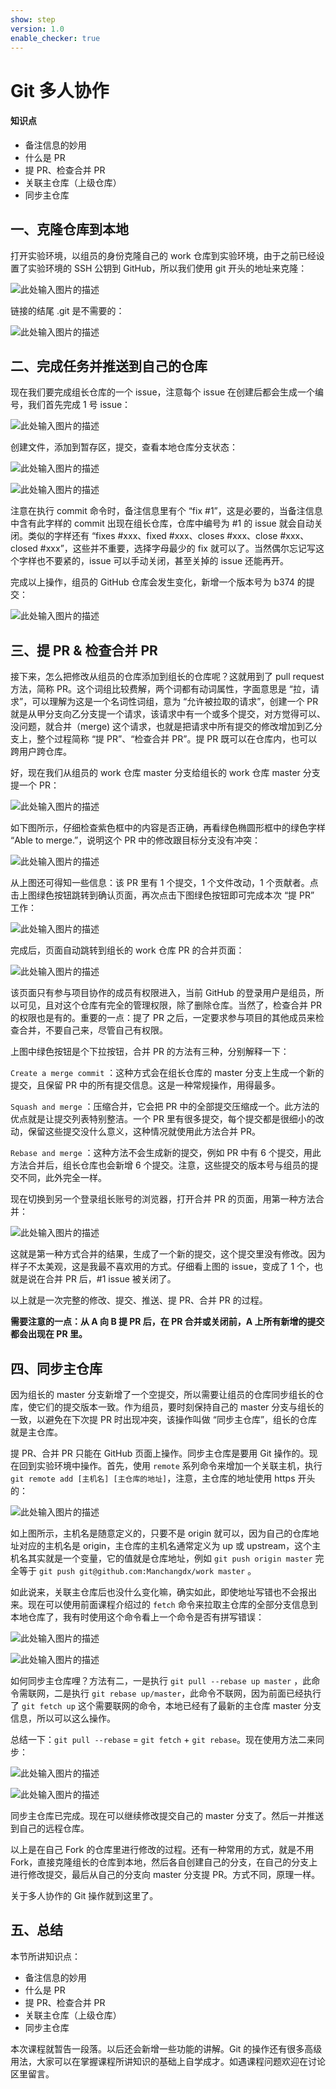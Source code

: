 ```yaml
---
show: step
version: 1.0
enable_checker: true
---
```


# Git 多人协作

#### 知识点

- 备注信息的妙用
- 什么是 PR
- 提 PR、检查合并 PR
- 关联主仓库（上级仓库）
- 同步主仓库

## 一、克隆仓库到本地

打开实验环境，以组员的身份克隆自己的 work 仓库到实验环境，由于之前已经设置了实验环境的 SSH 公钥到 GitHub，所以我们使用 git 开头的地址来克隆：

![此处输入图片的描述](https://doc.shiyanlou.com/document-uid310176labid9824timestamp1548757113467.png/wm)

链接的结尾 .git 是不需要的：

![此处输入图片的描述](https://doc.shiyanlou.com/document-uid310176labid9824timestamp1548757123298.png/wm)

## 二、完成任务并推送到自己的仓库

现在我们要完成组长仓库的一个 issue，注意每个 issue 在创建后都会生成一个编号，我们首先完成 1 号 issue：

![此处输入图片的描述](https://doc.shiyanlou.com/document-uid310176labid9824timestamp1548757134030.png/wm)

创建文件，添加到暂存区，提交，查看本地仓库分支状态：

![此处输入图片的描述](https://doc.shiyanlou.com/document-uid310176labid9824timestamp1548757143179.png/wm)

![此处输入图片的描述](https://doc.shiyanlou.com/document-uid310176labid9824timestamp1548757150731.png/wm)

注意在执行 commit 命令时，备注信息里有个 “fix #1”，这是必要的，当备注信息中含有此字样的 commit 出现在组长仓库，仓库中编号为 #1 的 issue 就会自动关闭。类似的字样还有 “fixes #xxx、fixed #xxx、closes #xxx、close #xxx、closed #xxx”，这些并不重要，选择字母最少的 fix 就可以了。当然偶尔忘记写这个字样也不要紧的，issue 可以手动关闭，甚至关掉的 issue 还能再开。

完成以上操作，组员的 GitHub 仓库会发生变化，新增一个版本号为 b374 的提交：

![此处输入图片的描述](https://doc.shiyanlou.com/document-uid310176labid9824timestamp1548757161013.png/wm)

## 三、提 PR & 检查合并 PR

接下来，怎么把修改从组员的仓库添加到组长的仓库呢？这就用到了 pull request 方法，简称 PR。这个词组比较费解，两个词都有动词属性，字面意思是 “拉，请求”，可以理解为这是一个名词性词组，意为 “允许被拉取的请求”，创建一个 PR 就是从甲分支向乙分支提一个请求，该请求中有一个或多个提交，对方觉得可以、没问题，就合并（merge) 这个请求，也就是把请求中所有提交的修改增加到乙分支上，整个过程简称 “提 PR”、“检查合并 PR”。提 PR 既可以在仓库内，也可以跨用户跨仓库。

好，现在我们从组员的 work 仓库 master 分支给组长的 work 仓库 master 分支提一个 PR：

![此处输入图片的描述](https://doc.shiyanlou.com/document-uid310176labid9824timestamp1548757171365.png/wm)

如下图所示，仔细检查紫色框中的内容是否正确，再看绿色椭圆形框中的绿色字样 “Able to merge.”，说明这个 PR 中的修改跟目标分支没有冲突：

![此处输入图片的描述](https://doc.shiyanlou.com/document-uid310176labid9824timestamp1548757180192.png/wm)

从上图还可得知一些信息：该 PR 里有 1 个提交，1 个文件改动，1 个贡献者。点击上图绿色按钮跳转到确认页面，再次点击下图绿色按钮即可完成本次 “提 PR” 工作：

![此处输入图片的描述](https://doc.shiyanlou.com/document-uid310176labid9824timestamp1548757208877.png/wm)

完成后，页面自动跳转到组长的 work 仓库 PR 的合并页面：

![此处输入图片的描述](https://doc.shiyanlou.com/document-uid310176labid9824timestamp1548757219135.png/wm)

该页面只有参与项目协作的成员有权限进入，当前 GitHub 的登录用户是组员，所以可见，且对这个仓库有完全的管理权限，除了删除仓库。当然了，检查合并 PR 的权限也是有的。重要的一点：提了 PR 之后，一定要求参与项目的其他成员来检查合并，不要自己来，尽管自己有权限。

上图中绿色按钮是个下拉按钮，合并 PR 的方法有三种，分别解释一下：

`Create a merge commit` ：这种方式会在组长仓库的 master 分支上生成一个新的提交，且保留 PR 中的所有提交信息。这是一种常规操作，用得最多。

`Squash and merge` ：压缩合并，它会把 PR 中的全部提交压缩成一个。此方法的优点就是让提交列表特别整洁。一个 PR 里有很多提交，每个提交都是很细小的改动，保留这些提交没什么意义，这种情况就使用此方法合并 PR。

`Rebase and merge` ：这种方法不会生成新的提交，例如 PR 中有 6 个提交，用此方法合并后，组长仓库也会新增 6 个提交。注意，这些提交的版本号与组员的提交不同，此外完全一样。

现在切换到另一个登录组长账号的浏览器，打开合并 PR 的页面，用第一种方法合并：

![此处输入图片的描述](https://doc.shiyanlou.com/document-uid310176labid9824timestamp1548757232986.png/wm)

这就是第一种方式合并的结果，生成了一个新的提交，这个提交里没有修改。因为样子不太美观，这是我最不喜欢用的方式。仔细看上图的 issue，变成了 1 个，也就是说在合并 PR 后，#1 issue 被关闭了。

以上就是一次完整的修改、提交、推送、提 PR、合并 PR 的过程。

**需要注意的一点：从 A 向 B 提 PR 后，在 PR 合并或关闭前，A 上所有新增的提交都会出现在 PR 里。**

## 四、同步主仓库

因为组长的 master 分支新增了一个空提交，所以需要让组员的仓库同步组长的仓库，使它们的提交版本一致。作为组员，要时刻保持自己的 master 分支与组长的一致，以避免在下次提 PR 时出现冲突，该操作叫做 “同步主仓库”，组长的仓库就是主仓库。

提 PR、合并 PR 只能在 GitHub 页面上操作。同步主仓库是要用 Git 操作的。现在回到实验环境中操作。首先，使用 `remote` 系列命令来增加一个关联主机，执行 `git remote add [主机名] [主仓库的地址]`，注意，主仓库的地址使用 https 开头的：

![此处输入图片的描述](https://doc.shiyanlou.com/document-uid310176labid9824timestamp1548757243063.png/wm)

如上图所示，主机名是随意定义的，只要不是 origin 就可以，因为自己的仓库地址对应的主机名是 origin，主仓库的主机名通常定义为 up 或 upstream，这个主机名其实就是一个变量，它的值就是仓库地址，例如 `git push origin master` 完全等于 `git push git@github.com:Manchangdx/work master` 。

如此说来，关联主仓库后也没什么变化嘛，确实如此，即使地址写错也不会报出来。现在可以使用前面课程介绍过的 `fetch` 命令来拉取主仓库的全部分支信息到本地仓库了，我有时使用这个命令看上一个命令是否有拼写错误：

![此处输入图片的描述](https://doc.shiyanlou.com/document-uid310176labid9824timestamp1548757253458.png/wm)

![此处输入图片的描述](https://doc.shiyanlou.com/document-uid310176labid9824timestamp1548757262052.png/wm)

如何同步主仓库哩？方法有二，一是执行 `git pull --rebase up master` ，此命令需联网，二是执行 `git rebase up/master`，此命令不联网，因为前面已经执行了 `git fetch up` 这个需要联网的命令，本地已经有了最新的主仓库 master 分支信息，所以可以这么操作。

总结一下：`git pull --rebase` = `git fetch` + `git rebase`。现在使用方法二来同步：

![此处输入图片的描述](https://doc.shiyanlou.com/document-uid310176labid9824timestamp1548757273945.png/wm)

![此处输入图片的描述](https://doc.shiyanlou.com/document-uid310176labid9824timestamp1548757282217.png/wm)

同步主仓库已完成。现在可以继续修改提交自己的 master 分支了。然后一并推送到自己的远程仓库。

以上是在自己 Fork 的仓库里进行修改的过程。还有一种常用的方式，就是不用 Fork，直接克隆组长的仓库到本地，然后各自创建自己的分支，在自己的分支上进行修改提交，最后从自己的分支向 master 分支提 PR。方式不同，原理一样。

关于多人协作的 Git 操作就到这里了。

## 五、总结

本节所讲知识点：

- 备注信息的妙用
- 什么是 PR
- 提 PR、检查合并 PR
- 关联主仓库（上级仓库）
- 同步主仓库

本次课程就暂告一段落。以后还会新增一些功能的讲解。Git 的操作还有很多高级用法，大家可以在掌握课程所讲知识的基础上自学成才。如遇课程问题欢迎在讨论区里留言。